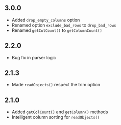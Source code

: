 ## 3.0.0
- Added `drop_empty_columns` option
- Renamed option `exclude_bad_rows` to `drop_bad_rows`
- Renamed `getColCount()` to `getColumnCount()`

## 2.2.0
- Bug fix in parser logic

## 2.1.3
- Made `readObjects()` respect the trim option

## 2.1.0
- Added `getColCount()` and `getColumn()` methods
- Intelligent column sorting for `readObjects()`